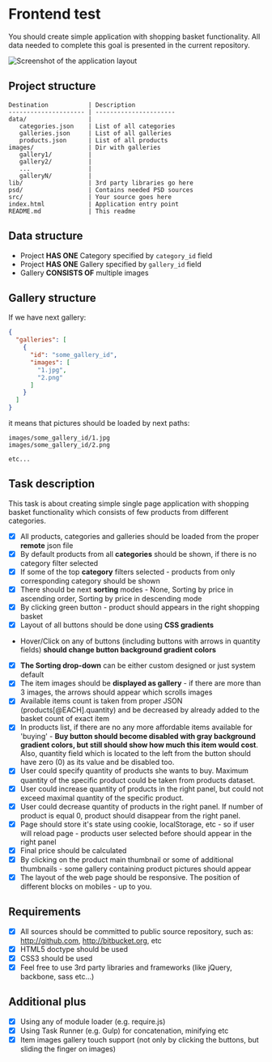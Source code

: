 Frontend test
===========
You should create simple application with shopping basket functionality. All data needed to complete this goal is presented in the current repository.

![Screenshot of the application layout](psd/shopping_backet.jpg)

Project structure
--------------------
```
Destination           | Description
--------------------- | ----------------------
data/                 | 
   categories.json    | List of all categories
   galleries.json     | List of all galleries
   products.json      | List of all products
images/               | Dir with galleries
   gallery1/          |
   gallery2/          |
   ...                |
   galleryN/          |
lib/                  | 3rd party libraries go here
psd/                  | Contains needed PSD sources
src/                  | Your source goes here
index.html            | Application entry point
README.md             | This readme
```


Data structure
-----------------

- Project **HAS ONE** Category specified by ```category_id``` field
- Project **HAS ONE** Gallery specified by ```gallery_id``` field
- Gallery **CONSISTS OF** multiple images

Gallery structure
--------------------
If we have next gallery:
```json
{ 
  "galleries": [
    {
      "id": "some_gallery_id",
      "images": [
        "1.jpg",
        "2.png"
      ]
    }
  ]
}
```
 it means that pictures should be loaded by next paths:
 
```
images/some_gallery_id/1.jpg
images/some_gallery_id/2.png

etc...
```

Task description
-------------------
This task is about creating simple single page application with shopping basket functionality which consists of few products from different categories.

- [x] All products, categories and galleries should be loaded from the proper **remote** json file
- [x] By default products from all **categories** should be shown, if there is no category filter selected
- [x] If some of the top **category** filters selected - products from only corresponding category should be shown
- [x] There should be next **sorting** modes  - None, Sorting by price in ascending order, Sorting by price in descending mode
- [x] By clicking green button - product should appears in the right shopping basket
- [x] Layout of all buttons should be done using **CSS gradients**
- Hover/Click on any of buttons (including buttons with arrows in quantity fields) **should change button background gradient colors**
- [x] **The Sorting drop-down** can be either custom designed or just system default
- [x] The item images should be **displayed as gallery** - if there are more than 3 images, the arrows should appear which scrolls images
- [x] Available items count is taken from proper JSON (products[@EACH].quantity) and be decreased by already added to the basket count of exact item
- [x] In products list, if there are no any more affordable items available for 'buying' - **Buy button should become disabled with gray background gradient colors, but still
should show how much this item would cost**. Also, quantity field which is located to the left from the button should have zero (0) as its value and be disabled too.
- [x] User could specify quantity of products she wants to buy. Maximum quantity of the specific product could be taken from products dataset.
- [x] User could increase quantity of products in the right panel, but could not exceed maximal quantity of the specific product. 
- [x] User could decrease quantity of products in the right panel. If number of product is equal 0, product should disappear from the right panel.
- [x] Page should store it's state using cookie, localStorage, etc - so if user will reload page - products user selected before should appear in the right panel
- [x] Final price should be calculated
- [x] By clicking on the product main thumbnail or some of additional thumbnails  - some gallery containing product pictures should appear
- [x] The layout of the web page should be responsive. The position of different blocks on mobiles - up to you.

Requirements
-----------------
- [x] All sources should be committed to public source repository, such as: http://github.com, http://bitbucket.org, etc
- [x] HTML5 doctype should be used
- [x] CSS3 should be used
- [x] Feel free to use 3rd party libraries and frameworks (like jQuery, backbone, sass etc...)

Additional plus
-----------------
- [x] Using any of module loader (e.g. require.js)
- [x] Using Task Runner (e.g. Gulp) for concatenation, minifying etc
- [x] Item images gallery touch support (not only by clicking the buttons, but sliding the finger on images)

